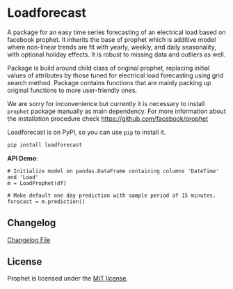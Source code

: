 # Loadforecast
A package for an easy time series forecasting of an electrical load based on facebook prophet.
It inherits the base of prophet which is additive model where non-linear trends are fit with yearly, weekly, 
and daily seasonality, with optional holiday effects. It is robust to missing data and outliers as well.

Package is build around child class of original prophet, replacing initial values of attributes by those tuned for 
electrical load forecasting using grid search method. Package contains functions that are mainly packing up original 
functions to more user-friendly ones.

We are sorry for inconvenience but currently it is necessary to install `prophet` package manually as main dependency.
For more information about the installation procedure check https://github.com/facebook/prophet

Loadforecast is on PyPI, so you can use `pip` to install it.
```bash
pip install loadforecast
```

**API Demo**:
```
# Initialize model on pandas.DataFrame containing columns 'DateTime' and 'Load'
m = LoadProphet(df)
```
```
# Make default one day prediction with sample period of 15 minutes.
forecast = m.prediction()
```
## Changelog
[Changelog File](CHANGELOG.md)

## License

Prophet is licensed under the [MIT license](LICENSE).